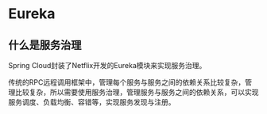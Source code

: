 # Eureka

## 什么是服务治理

Spring Cloud封装了Netflix开发的Eureka模块来实现服务治理。

传统的RPC远程调用框架中，管理每个服务与服务之间的依赖关系比较复杂，管理比较复杂，所以需要使用服务治理，管理服务与服务之间的依赖关系，可以实现服务调度、负载均衡、容错等，实现服务发现与注册。





